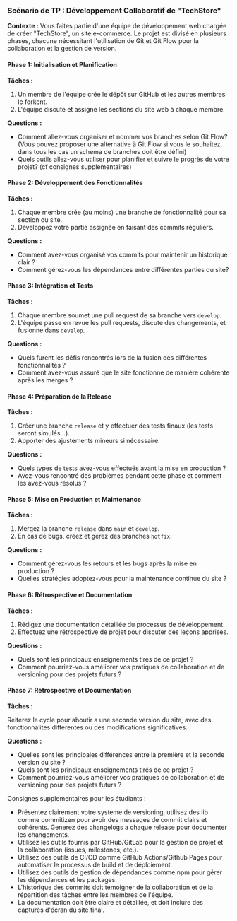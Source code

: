 ### Scénario de TP : Développement Collaboratif de "TechStore"

**Contexte :**
Vous faites partie d'une équipe de développement web chargée de créer "TechStore", un site e-commerce. Le projet est divisé en plusieurs phases, chacune nécessitant l'utilisation de Git et Git Flow pour la collaboration et la gestion de version.

#### Phase 1: Initialisation et Planification

**Tâches :**

1. Un membre de l'équipe crée le dépôt sur GitHub et les autres membres le forkent.
2. L'équipe discute et assigne les sections du site web à chaque membre.

**Questions :**

- Comment allez-vous organiser et nommer vos branches selon Git Flow? (Vous pouvez proposer une alternative à Git Flow si vous le souhaitez, dans tous les cas un schema de branches doit être défini)
- Quels outils allez-vous utiliser pour planifier et suivre le progrès de votre projet? (cf consignes supplementaires)

#### Phase 2: Développement des Fonctionnalités

**Tâches :**

1. Chaque membre crée (au moins) une branche de fonctionnalité pour sa section du site.
2. Développez votre partie assignée en faisant des commits réguliers.

**Questions :**

- Comment avez-vous organisé vos commits pour maintenir un historique clair ?
- Comment gérez-vous les dépendances entre différentes parties du site?

#### Phase 3: Intégration et Tests

**Tâches :**

1. Chaque membre soumet une pull request de sa branche vers `develop`.
2. L'équipe passe en revue les pull requests, discute des changements, et fusionne dans `develop`.

**Questions :**

- Quels furent les défis rencontrés lors de la fusion des différentes fonctionnalités ?
- Comment avez-vous assuré que le site fonctionne de manière cohérente après les merges ?

#### Phase 4: Préparation de la Release

**Tâches :**

1. Créer une branche `release` et y effectuer des tests finaux (les tests seront simulés...).
2. Apporter des ajustements mineurs si nécessaire.

**Questions :**

- Quels types de tests avez-vous effectués avant la mise en production ?
- Avez-vous rencontré des problèmes pendant cette phase et comment les avez-vous résolus ?

#### Phase 5: Mise en Production et Maintenance

**Tâches :**

1. Mergez la branche `release` dans `main` et `develop`.
2. En cas de bugs, créez et gérez des branches `hotfix`.

**Questions :**

- Comment gérez-vous les retours et les bugs après la mise en production ?
- Quelles stratégies adoptez-vous pour la maintenance continue du site ?

#### Phase 6: Rétrospective et Documentation

**Tâches :**

1. Rédigez une documentation détaillée du processus de développement.
2. Effectuez une rétrospective de projet pour discuter des leçons apprises.

**Questions :**

- Quels sont les principaux enseignements tirés de ce projet ?
- Comment pourriez-vous améliorer vos pratiques de collaboration et de versioning pour des projets futurs ?

#### Phase 7: Rétrospective et Documentation

**Tâches :**

Reiterez le cycle pour aboutir a une seconde version du site, avec des fonctionnalites differentes ou des modifications significatives.

**Questions :**

- Quelles sont les principales différences entre la première et la seconde version du site ?
- Quels sont les principaux enseignements tirés de ce projet ?
- Comment pourriez-vous améliorer vos pratiques de collaboration et de versioning pour des projets futurs ?

Consignes supplementaires pour les étudiants :

- Présentez clairement votre systeme de versioning, utilisez des lib comme commitizen pour avoir des messages de commit clairs et cohérents. Generez des changelogs a chaque release pour documenter les changements.
- Utilisez les outils fournis par GitHub/GitLab pour la gestion de projet et la collaboration (issues, milestones, etc.).
- Utilisez des outils de CI/CD comme GitHub Actions/Github Pages pour automatiser le processus de build et de déploiement.
- Utilisez des outils de gestion de dépendances comme npm pour gérer les dépendances et les packages.
- L'historique des commits doit témoigner de la collaboration et de la répartition des tâches entre les membres de l'équipe.
- La documentation doit être claire et détaillée, et doit inclure des captures d'écran du site final.
